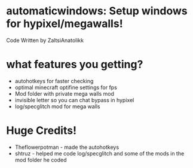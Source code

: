 # automaticwindows: Setup windows for hypixel/megawalls!
Code Written by ZaltsiAnatolikk

# what features you getting?
* autohotkeys for faster checking
* optimal minecraft optifine settings for fps
* Mod folder with private mega walls mod
* invisible letter so you can chat bypass in hypixel
* log/specglitch mod for mega walls

# Huge Credits!
* Theflowerpotman - made the autohotkeys
* shtruz - helped me code log/specglitch and some of the mods in the mod folder he coded
